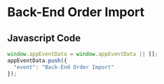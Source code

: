 # Back-End Order Import

### 

## Javascript Code
```js
window.appEventData = window.appEventData || [];
appEventData.push({
  "event": "Back-End Order Import"
});
```








